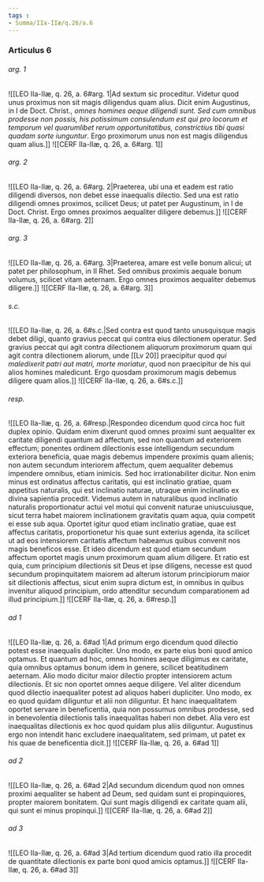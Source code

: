 ```yaml
---
tags : 
- Summa/IIa-IIæ/q.26/a.6
---
```


### Articulus 6

###### arg. 1
![[LEO IIa-IIæ, q. 26, a. 6#arg. 1|Ad sextum sic proceditur. Videtur quod unus proximus non sit magis diligendus quam alius. Dicit enim Augustinus, in I de Doct. Christ., *omnes homines aeque diligendi sunt. Sed cum omnibus prodesse non possis, his potissimum consulendum est qui pro locorum et temporum vel quarumlibet rerum opportunitatibus, constrictius tibi quasi quadam sorte iunguntur*. Ergo proximorum unus non est magis diligendus quam alius.]]
![[CERF IIa-IIæ, q. 26, a. 6#arg. 1]]

###### arg. 2
![[LEO IIa-IIæ, q. 26, a. 6#arg. 2|Praeterea, ubi una et eadem est ratio diligendi diversos, non debet esse inaequalis dilectio. Sed una est ratio diligendi omnes proximos, scilicet Deus; ut patet per Augustinum, in I de Doct. Christ. Ergo omnes proximos aequaliter diligere debemus.]]
![[CERF IIa-IIæ, q. 26, a. 6#arg. 2]]

###### arg. 3
![[LEO IIa-IIæ, q. 26, a. 6#arg. 3|Praeterea, amare est velle bonum alicui; ut patet per philosophum, in II Rhet. Sed omnibus proximis aequale bonum volumus, scilicet vitam aeternam. Ergo omnes proximos aequaliter debemus diligere.]]
![[CERF IIa-IIæ, q. 26, a. 6#arg. 3]]

###### s.c.
![[LEO IIa-IIæ, q. 26, a. 6#s.c.|Sed contra est quod tanto unusquisque magis debet diligi, quanto gravius peccat qui contra eius dilectionem operatur. Sed gravius peccat qui agit contra dilectionem aliquorum proximorum quam qui agit contra dilectionem aliorum, unde [[Lv 20]] praecipitur quod *qui maledixerit patri aut matri, morte moriatur*, quod non praecipitur de his qui alios homines maledicunt. Ergo quosdam proximorum magis debemus diligere quam alios.]]
![[CERF IIa-IIæ, q. 26, a. 6#s.c.]]

###### resp.
![[LEO IIa-IIæ, q. 26, a. 6#resp.|Respondeo dicendum quod circa hoc fuit duplex opinio. Quidam enim dixerunt quod omnes proximi sunt aequaliter ex caritate diligendi quantum ad affectum, sed non quantum ad exteriorem effectum; ponentes ordinem dilectionis esse intelligendum secundum exteriora beneficia, quae magis debemus impendere proximis quam alienis; non autem secundum interiorem affectum, quem aequaliter debemus impendere omnibus, etiam inimicis. Sed hoc irrationabiliter dicitur. Non enim minus est ordinatus affectus caritatis, qui est inclinatio gratiae, quam appetitus naturalis, qui est inclinatio naturae, utraque enim inclinatio ex divina sapientia procedit. Videmus autem in naturalibus quod inclinatio naturalis proportionatur actui vel motui qui convenit naturae uniuscuiusque, sicut terra habet maiorem inclinationem gravitatis quam aqua, quia competit ei esse sub aqua. Oportet igitur quod etiam inclinatio gratiae, quae est affectus caritatis, proportionetur his quae sunt exterius agenda, ita scilicet ut ad eos intensiorem caritatis affectum habeamus quibus convenit nos magis beneficos esse. Et ideo dicendum est quod etiam secundum affectum oportet magis unum proximorum quam alium diligere. Et ratio est quia, cum principium dilectionis sit Deus et ipse diligens, necesse est quod secundum propinquitatem maiorem ad alterum istorum principiorum maior sit dilectionis affectus, sicut enim supra dictum est, in omnibus in quibus invenitur aliquod principium, ordo attenditur secundum comparationem ad illud principium.]]
![[CERF IIa-IIæ, q. 26, a. 6#resp.]]

###### ad 1
![[LEO IIa-IIæ, q. 26, a. 6#ad 1|Ad primum ergo dicendum quod dilectio potest esse inaequalis dupliciter. Uno modo, ex parte eius boni quod amico optamus. Et quantum ad hoc, omnes homines aeque diligimus ex caritate, quia omnibus optamus bonum idem in genere, scilicet beatitudinem aeternam. Alio modo dicitur maior dilectio propter intensiorem actum dilectionis. Et sic non oportet omnes aeque diligere. Vel aliter dicendum quod dilectio inaequaliter potest ad aliquos haberi dupliciter. Uno modo, ex eo quod quidam diliguntur et alii non diliguntur. Et hanc inaequalitatem oportet servare in beneficentia, quia non possumus omnibus prodesse, sed in benevolentia dilectionis talis inaequalitas haberi non debet. Alia vero est inaequalitas dilectionis ex hoc quod quidam plus aliis diliguntur. Augustinus ergo non intendit hanc excludere inaequalitatem, sed primam, ut patet ex his quae de beneficentia dicit.]]
![[CERF IIa-IIæ, q. 26, a. 6#ad 1]]

###### ad 2
![[LEO IIa-IIæ, q. 26, a. 6#ad 2|Ad secundum dicendum quod non omnes proximi aequaliter se habent ad Deum, sed quidam sunt ei propinquiores, propter maiorem bonitatem. Qui sunt magis diligendi ex caritate quam alii, qui sunt ei minus propinqui.]]
![[CERF IIa-IIæ, q. 26, a. 6#ad 2]]

###### ad 3
![[LEO IIa-IIæ, q. 26, a. 6#ad 3|Ad tertium dicendum quod ratio illa procedit de quantitate dilectionis ex parte boni quod amicis optamus.]]
![[CERF IIa-IIæ, q. 26, a. 6#ad 3]]

